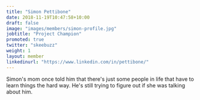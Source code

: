 ```yaml
---
title: "Simon Pettibone"
date: 2018-11-19T10:47:58+10:00
draft: false
image: "images/members/simon-profile.jpg"
jobtitle: "Project Champion"
promoted: true
twitter: "skeebuzz"
weight: 1
layout: member
linkedinurl: "https://www.linkedin.com/in/pettibone/"
---
```


Simon's mom once told him that there's just some people in life that have to learn
things the hard way. He's still trying to figure out if she was talking about him.

